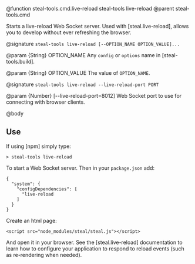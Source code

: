 @function steal-tools.cmd.live-reload steal-tools live-reload
@parent steal-tools.cmd

Starts a live-reload Web Socket server. Used with [steal.live-reload], allows you to develop without ever refreshing the browser.

@signature `steal-tools live-reload [--OPTION_NAME OPTION_VALUE]...`

@param {String} OPTION_NAME Any `config` or `options` name in [steal-tools.build].

@param {String} OPTION_VALUE The value of `OPTION_NAME`.

@signature `steal-tools live-reload --live-reload-port PORT`

@param {Number} [--live-reload-port=8012] Web Socket port to use for connecting with browser clients.

@body

## Use

If using [npm] simply type:

    > steal-tools live-reload

To start a Web Socket server. Then in your `package.json` add:

    {
      "system": {
        "configDependencies": [
          "live-reload
        ]
      }
    }

Create an html page:

    <script src="node_modules/steal/steal.js"></script>

And open it in your browser. See the [steal.live-reload] documentation to learn how to configure your application to respond to reload events (such as re-rendering when needed).
